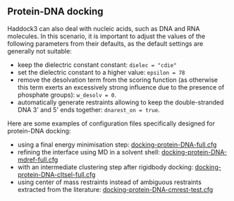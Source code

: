 ## Protein-DNA docking

Haddock3 can also deal with nucleic acids, such as DNA and RNA molecules.
In this scenario, it is important to adjust the values of the following parameters from their defaults, as the default settings are generally not suitable:
- keep the dielectric constant constant: `dielec = "cdie"`
- set the dielectric constant to a higher value: `epsilon = 78`
- remove the desolvation term from the scoring function (as otherwise this term exerts an excessively strong influence due to the presence of phosphate groups): `w_desolv = 0`.
- automatically generate restraints allowing to keep the double-stranded DNA 3' and 5' ends together: `dnarest_on = true`.


Here are some examples of configuration files specifically designed for protein-DNA docking:
- using a final energy minimisation step: [docking-protein-DNA-full.cfg](https://github.com/haddocking/haddock3/blob/main/examples/docking-protein-DNA/docking-protein-DNA-full.cfg)
- refining the interface using MD in a solvent shell: [docking-protein-DNA-mdref-full.cfg](https://github.com/haddocking/haddock3/blob/main/examples/docking-protein-DNA/docking-protein-DNA-mdref-full.cfg)
- with an intermediate clustering step after rigidbody docking: [docking-protein-DNA-cltsel-full.cfg](https://github.com/haddocking/haddock3/blob/main/examples/docking-protein-DNA/docking-protein-DNA-cltsel-full.cfg)
- using center of mass restraints instead of ambiguous restraints extracted from the literature: [docking-protein-DNA-cmrest-test.cfg](https://github.com/haddocking/haddock3/blob/main/examples/docking-protein-DNA/docking-protein-DNA-cmrest-test.cfg)
